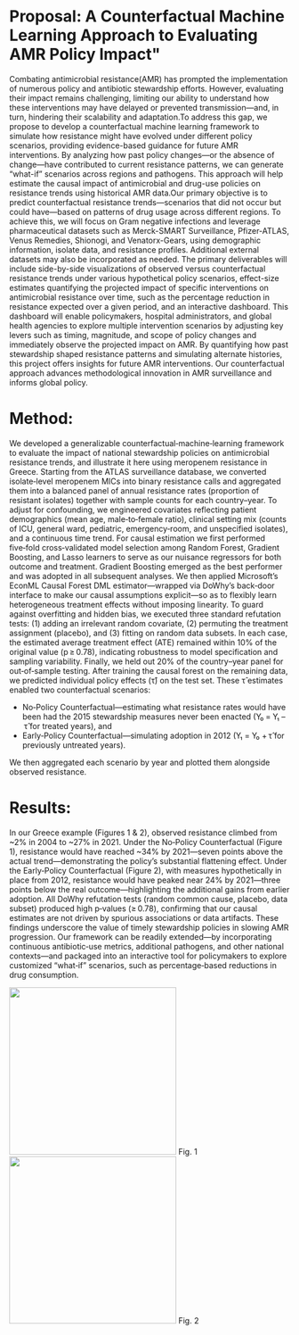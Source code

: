# Proposal: A Counterfactual Machine Learning Approach to Evaluating AMR Policy Impact"
Combating antimicrobial resistance(AMR) has prompted the implementation of numerous policy and antibiotic stewardship efforts. However, evaluating their impact remains challenging, limiting our ability to understand how these interventions may have delayed or prevented transmission—and, in turn, hindering their scalability and adaptation.To address this gap, we propose to develop a counterfactual machine learning framework to simulate how resistance might have evolved under different policy scenarios, providing evidence-based guidance for future AMR interventions. By analyzing how past policy changes—or the absence of change—have contributed to current resistance patterns, we can generate “what-if” scenarios across regions and pathogens. This approach will help estimate the causal impact of antimicrobial and drug-use policies on resistance trends using historical AMR data.Our primary objective is to predict counterfactual resistance trends—scenarios that did not occur but could have—based on patterns of drug usage across different regions. To achieve this, we will focus on Gram negative infections and leverage pharmaceutical datasets such as Merck-SMART Surveillance, Pfizer-ATLAS, Venus Remedies, Shionogi, and Venatorx-Gears, using demographic information, isolate data, and resistance profiles. Additional external datasets may also be incorporated as needed. The primary deliverables will include side-by-side visualizations of observed versus counterfactual resistance trends under various hypothetical policy scenarios, effect-size estimates quantifying the projected impact of specific interventions on antimicrobial resistance over time, such as the percentage reduction in resistance expected over a given period, and an interactive dashboard. This dashboard will enable policymakers, hospital administrators, and global health agencies to explore multiple intervention scenarios by adjusting key levers such as timing, magnitude, and scope of policy changes and immediately observe the projected impact on AMR. By quantifying how past stewardship shaped resistance patterns and simulating alternate histories, this project offers insights for future AMR interventions. Our counterfactual approach advances methodological innovation in AMR surveillance and informs global policy.

# Method: 
We developed a generalizable counterfactual‐machine‐learning framework to evaluate the impact of national stewardship policies on antimicrobial resistance trends, and illustrate it here using meropenem resistance in Greece. Starting from the ATLAS surveillance database, we converted isolate‐level meropenem MICs into binary resistance calls and aggregated them into a balanced panel of annual resistance rates (proportion of resistant isolates) together with sample counts for each country–year. To adjust for confounding, we engineered covariates reflecting patient demographics (mean age, male‐to‐female ratio), clinical setting mix (counts of ICU, general ward, pediatric, emergency‐room, and unspecified isolates), and a continuous time trend.
For causal estimation we first performed five‑fold cross‑validated model selection among Random Forest, Gradient Boosting, and Lasso learners to serve as our nuisance regressors for both outcome and treatment. Gradient Boosting emerged as the best performer and was adopted in all subsequent analyses. We then applied Microsoft’s EconML Causal Forest DML estimator—wrapped via DoWhy’s back‑door interface to make our causal assumptions explicit—so as to flexibly learn heterogeneous treatment effects without imposing linearity. To guard against overfitting and hidden bias, we executed three standard refutation tests: (1) adding an irrelevant random covariate, (2) permuting the treatment assignment (placebo), and (3) fitting on random data subsets. In each case, the estimated average treatment effect (ATE) remained within 10% of the original value (p ≥ 0.78), indicating robustness to model specification and sampling variability.
Finally, we held out 20% of the country–year panel for out‑of‑sample testing. After training the causal forest on the remaining data, we predicted individual policy effects (τ̂) on the test set. These τ̂ estimates enabled two counterfactual scenarios:
- No‑Policy Counterfactual—estimating what resistance rates would have been had the 2015 stewardship measures never been enacted (Y₀ = Y₁ – τ̂ for treated years), and
- Early‑Policy Counterfactual—simulating adoption in 2012 (Y₁ = Y₀ + τ̂ for previously untreated years).
  
We then aggregated each scenario by year and plotted them alongside observed resistance.

# Results:
In our Greece example (Figures 1 & 2), observed resistance climbed from ~2% in 2004 to ~27% in 2021. Under the No‑Policy Counterfactual (Figure 1), resistance would have reached ~34% by 2021—seven points above the actual trend—demonstrating the policy’s substantial flattening effect. Under the Early‑Policy Counterfactual (Figure 2), with measures hypothetically in place from 2012, resistance would have peaked near 24% by 2021—three points below the real outcome—highlighting the additional gains from earlier adoption. All DoWhy refutation tests (random common cause, placebo, data subset) produced high p‑values (≥ 0.78), confirming that our causal estimates are not driven by spurious associations or data artifacts.
These findings underscore the value of timely stewardship policies in slowing AMR progression. Our framework can be readily extended—by incorporating continuous antibiotic‑use metrics, additional pathogens, and other national contexts—and packaged into an interactive tool for policymakers to explore customized “what‑if” scenarios, such as percentage‑based reductions in drug consumption.

<img src="./readme.img/figure-1.svg" width=300> 
Fig. 1

<img src="./readme.img/figure-2.svg" width=300> 
Fig. 2
